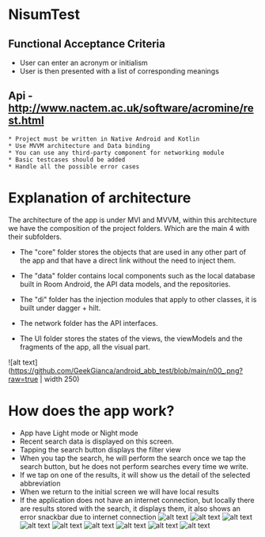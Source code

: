 # NisumTest

## Functional Acceptance Criteria

* User can enter an acronym or initialism
* User is then presented with a list of corresponding meanings

## Api - http://www.nactem.ac.uk/software/acromine/rest.html

	* Project must be written in Native Android and Kotlin
	* Use MVVM architecture and Data binding
	* You can use any third-party component for networking module
	* Basic testcases should be added
	* Handle all the possible error cases

# Explanation of architecture

The architecture of the app is under MVI and MVVM, within this architecture we have the composition
of the project folders. Which are the main 4 with their subfolders.

* The "core" folder stores the objects that are used in any other part of the app and that have a
  direct link without the need to inject them.

* The "data" folder contains local components such as the local database built in Room Android, the
  API data models, and the repositories.

* The "di" folder has the injection modules that apply to other classes, it is built under dagger +
  hilt.

* The network folder has the API interfaces.

* The UI folder stores the states of the views, the viewModels and the fragments of the app, all the
  visual part.

![alt text](https://github.com/GeekGianca/android_abb_test/blob/main/n00_.png?raw=true | width 250)

# How does the app work?

- App have Light mode or Night mode
- Recent search data is displayed on this screen.
- Tapping the search button displays the filter view
- When you tap the search, he will perform the search once we tap the search button, but he does not
  perform searches every time we write.
- If we tap on one of the results, it will show us the detail of the selected abbreviation
- When we return to the initial screen we will have local results
- If the application does not have an internet connection, but locally there are results stored with
  the search, it displays them, it also shows an error snackbar due to internet connection
  ![alt text](https://github.com/GeekGianca/android_abb_test/blob/main/n1_.png?raw=true)
  ![alt text](https://github.com/GeekGianca/android_abb_test/blob/main/n2_.png?raw=true)
  ![alt text](https://github.com/GeekGianca/android_abb_test/blob/main/n3_.png?raw=true)
  ![alt text](https://github.com/GeekGianca/android_abb_test/blob/main/n4_.png?raw=true)
  ![alt text](https://github.com/GeekGianca/android_abb_test/blob/main/n5_.png?raw=true)
  ![alt text](https://github.com/GeekGianca/android_abb_test/blob/main/n6_.png?raw=true)
  ![alt text](https://github.com/GeekGianca/android_abb_test/blob/main/n7_.png?raw=true)
  ![alt text](https://github.com/GeekGianca/android_abb_test/blob/main/n8_.png?raw=true)
  ![alt text](https://github.com/GeekGianca/android_abb_test/blob/main/n9_.png?raw=true)
